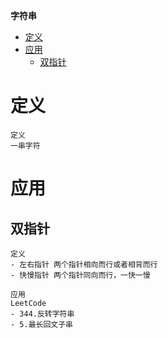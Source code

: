 **字符串**
- [定义](#定义)
- [应用](#应用)
  - [双指针](#双指针)
 
# 定义 #
```
定义
一串字符
```

# 应用 #
## 双指针 ##
```
定义  
- 左右指针 两个指针相向而行或者相背而行
- 快慢指针 两个指针同向而行，一快一慢

应用  
LeetCode
- 344.反转字符串
- 5.最长回文子串
```
